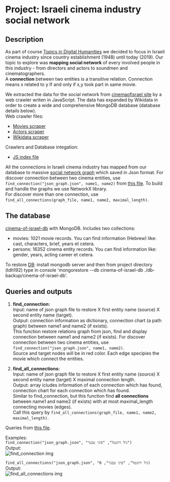 # Project: Israeli cinema industry social network

## Description
As part of course [Topics in Digital Humanities](https://www.cs.bgu.ac.il/~tdh192/Main) we decided to focus in Israeli cinema industry since country establishment (1948) until today (2019). Our topic to explore was **mapping social network** of every involved people in this industry \- from directors and actors to soundmen and cinematographers.<br />
A **connection** between two entities is a transitive relation. Connection means x related to y If and only if x,y took part in same movie.

We extracted the data for the social network from [cinemaofisrael site](https://www.cinemaofisrael.co.il/%d7%aa%d7%95%d7%9b%d7%9f-%d7%a2%d7%a0%d7%99%d7%99%d7%a0%d7%99%d7%9d/) by a web crawler writen in JavaScript. The data has expanded by Wikidata in order to create a wide and comprehensive MongoDB database (database details below). <br />
Web crawler files:
+ [Movies scraper](https://github.com/shaybensimon/tdh192/blob/master/movie-page-scraper.js)
+ [Actors scraper](https://github.com/shaybensimon/tdh192/blob/master/actors-scraper.js)
+ [Wikidata scraper](https://github.com/shaybensimon/tdh192/blob/master/wikidata-handler.js)

Crawlers and Database integation:
+ [JS index file](https://github.com/shaybensimon/tdh192/blob/master/index.js)

All the connections in Israeli cinema industry has mapped from our database to massive [social network graph](https://github.com/shaybensimon/tdh192/blob/master/json_graph.json.zip) which saved in Json format.
For discover connection between two cinema entities, use `find_connection("json_graph.json", name1, name2)` from [this file](https://github.com/shaybensimon/tdh192/blob/master/network%20graph.py). To build and handle the graphs we use NetworkX library. <br />
For discover more than one connection, use `find_all_connections(graph_file, name1, name2, maximal_length)`.


## The database
[cinema-of-israel-db](https://github.com/shaybensimon/tdh192/tree/master/db-backup/cinema-of-israel-db) with MongoDB.
Includes two collections:
+ movies: 1021 movie records. You can find information (Hebrew) like: cast, characters, brief, years et cetera.
+ persons: 16352 cinema entity records. You can find information like: gender, years, acting career et cetera.

To restore [DB](https://github.com/shaybensimon/tdh192/tree/master/db-backup/cinema-of-israel-db): install mongodb server and then from project directory (tdh192) type in console 'mongorestore --db cinema-of-israel-db ./db-backup/cinema-of-israel-db'.


## Queries and outputs
1) **find_connection:** <br />
Input: name of json graph file to restore X first entity name (source) X second entity name (target). <br />
Output: connection information as dictionary, connection chart (a path graph) between name1 and name2 (if exists). <br />
This function restore relations graph from json, find and display connection between name1 and name2 (if exists).
For discover connection between two cinema entities, use `find_connection("json_graph.json", name1, name2)`. <br />
Source and target nodes will be in red color. Each edge specipies the movie which connect the entities.

2) **find_all_connections:** <br />
Input: name of json graph file to restore X first entity name (source) X second entity name (target) X maximal connection length. <br />
Output: array icludes information of each connection which has found, connection chart for each connection which has found. <br />
Similar to find_connection, but this function find **all connections** between name1 and name2 (if exists) with at most maximal_length connecting movies (edges). <br />
Call this query by `find_all_connections(graph_file, name1, name2, maximal_length)`.

Queries from [this file](https://github.com/shaybensimon/tdh192/blob/master/network%20graph.py).

Examples: <br />
`find_connection("json_graph.json", "גיל רוזנטל", "פיני טבגר")` <br />
Output:<br />
![find_connection img](https://github.com/shaybensimon/tdh192/blob/master/results/connection_graph1.png?raw=true)

`find_all_connections("json_graph.json", "גיל רוזנטל", "פיני טבגר", 6)` <br />
Output:<br />
![find_all_connections img](https://github.com/shaybensimon/tdh192/blob/master/results/connection_graph2.png?raw=true)


